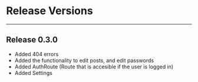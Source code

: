 # Release Versions

---

## Release 0.3.0

- Added 404 errors
- Added the functionality to edit posts, and edit passwords
- Added AuthRoute (Route that is accesible if the user is logged in)
- Added Settings
